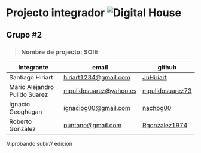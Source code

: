 # Projecto integrador ![Digital House](https://badgen.net/badge/icon/DigitalHouse?icon=terminal&color=red&label)

## Grupo #2

> ### Nombre de projecto: SOIE 

| Integrante                    | email                  | github                             |
|-------------------------------|------------------------|------------------------------------|
| Santiago Hiriart              | hiriart1234@gmail.com  | [JuHiriart](https://github.com/JuHiriart)       |
| Mario Alejandro Pulido Suarez | mpulidosuarez@yahoo.es | [mpulidosuarez73](https://github.com/mpulidosuarez73) |
| Ignacio Geoghegan             | ignaciog00@gmail.com   | [nachog00](https://github.com/nachog00)        |
| Roberto Gonzalez              | puntano@gmail.com      | [Rgonzalez1974](https://github.com/Rgonzalez1974)   |

// probando subir// edicion

